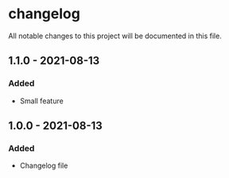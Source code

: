 # changelog
All notable changes to this project will be documented in this file.

## 1.1.0 - 2021-08-13
### Added
* Small feature

## 1.0.0 - 2021-08-13
### Added
* Changelog file
